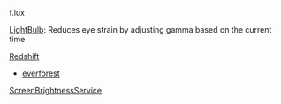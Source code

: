 f.lux

[LightBulb](https://github.com/Tyrrrz/LightBulb): Reduces eye strain by adjusting gamma based on the current time

[Redshift](https://github.com/jonls/redshift)

- [everforest](https://github.com/sainnhe/everforest)

[ScreenBrightnessService](https://github.com/VladislavAntonyuk/ScreenBrightnessService)
